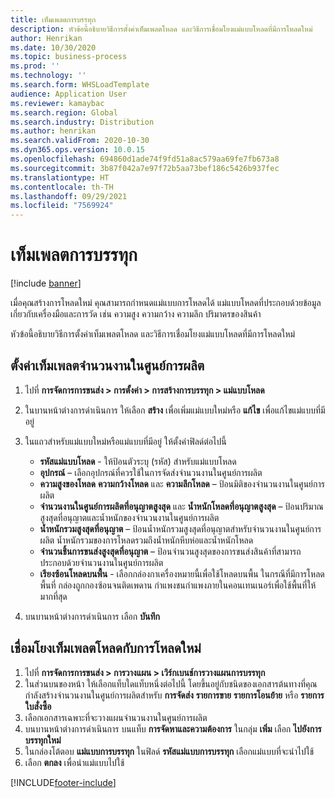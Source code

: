 ```yaml
---
title: เท็มเพลตการบรรทุก
description: หัวข้อนี้อธิบายวิธีการตั้งค่าเท็มเพลตโหลด และวิธีการเชื่อมโยงแม่แบบโหลดที่มีการโหลดใหม่
author: Henrikan
ms.date: 10/30/2020
ms.topic: business-process
ms.prod: ''
ms.technology: ''
ms.search.form: WHSLoadTemplate
audience: Application User
ms.reviewer: kamaybac
ms.search.region: Global
ms.search.industry: Distribution
ms.author: henrikan
ms.search.validFrom: 2020-10-30
ms.dyn365.ops.version: 10.0.15
ms.openlocfilehash: 694860d1ade74f9fd51a8ac579aa69fe7fb673a8
ms.sourcegitcommit: 3b87f042a7e97f72b5aa73bef186c5426b937fec
ms.translationtype: HT
ms.contentlocale: th-TH
ms.lasthandoff: 09/29/2021
ms.locfileid: "7569924"
---
```

# <a name="load-templates"></a>เท็มเพลตการบรรทุก

[!include [banner](../../includes/banner.md)]

เมื่อคุณสร้างการโหลดใหม่ คุณสามารถกำหนดแม่แบบการโหลดได้ แม่แบบโหลดที่ประกอบด้วยข้อมูลเกี่ยวกับเครื่องมือและการวัด เช่น ความสูง ความกว้าง ความลึก ปริมาตรของสินค้า

หัวข้อนี้อธิบายวิธีการตั้งค่าเท็มเพลตโหลด และวิธีการเชื่อมโยงแม่แบบโหลดที่มีการโหลดใหม่

## <a name="set-up-a-load-template"></a>ตั้งค่าเท็มเพลตจำนวนงานในศูนย์การผลิต

1. ไปที่ **การจัดการการขนส่ง \> การตั้งค่า \> การสร้างการบรรทุก \> แม่แบบโหลด**
1. ในบานหน้าต่างการดำเนินการ ให้เลือก **สร้าง** เพื่อเพิ่มแม่แบบใหม่หรือ **แก้ไข** เพื่อแก้ไขแม่แบบที่มีอยู่
1. ในแถวสำหรับแม่แบบใหม่หรือแม่แบบที่มีอยู่ ให้ตั้งค่าฟิลด์ต่อไปนี้

    - **รหัสแม่แบบโหลด** - ให้ป้อนตัวระบุ (รหัส) สำหรับแม่แบบโหลด
    - **อุปกรณ์** – เลือกอุปกรณ์ที่ควรใช้ในการจัดส่งจำนวนงานในศูนย์การผลิต
    - **ความสูงของโหลด** **ความกว้างโหลด** และ **ความลึกโหลด** – ป้อนมิติของจำนวนงานในศูนย์การผลิต
    - **จำนวนงานในศูนย์การผลิตที่อนุญาตสูงสุด** และ **น้ำหนักโหลดที่อนุญาตสูงสุด** – ป้อนปริมาณสูงสุดที่อนุญาตและน้ำหนักของจำนวนงานในศูนย์การผลิต
    - **น้ำหนักรวมสูงสุดที่อนุญาต** – ป้อนน้ำหนักรวมสูงสุดที่อนุญาตสำหรับจำนวนงานในศูนย์การผลิต น้ำหนักรวมของการโหลดรวมถึงน้ำหนักหีบห่อและน้ำหนักโหลด
    - **จำนวนชิ้นการขนส่งสูงสุดที่อนุญาต** – ป้อนจำนวนสูงสุดของการขนส่งสินค้าที่สามารถประกอบด้วยจำนวนงานในศูนย์การผลิต
    - **เรียงซ้อนโหลดบนพื้น** - เลือกกล่องกาเครื่องหมายนี้เพื่อใช้โหลดบนพื้น ในกรณีที่มีการโหลดพื้นที่ กล่องถูกกองซ้อนจนติดเพดาน กำแพงชนกำแพงภายในคอนเทนเนอร์เพื่อใช้พื้นที่ให้มากที่สุด

1. บนบานหน้าต่างการดำเนินการ เลือก **บันทึก**

## <a name="associate-a-load-template-with-a-new-load"></a>เชื่อมโยงเท็มเพลตโหลดกับการโหลดใหม่

1. ไปที่ **การจัดการการขนส่ง \> การวางแผน \> เวิร์กเบนช์การวางแผนการบรรทุก**
1. ในส่วนบนของหน้า ให้เลือกแท็บใดแท็บหนึ่งต่อไปนี้ โดยขึ้นอยู่กับชนิดของเอกสารต้นทางที่คุณกำลังสร้างจำนวนงานในศูนย์การผลิตสำหรับ **การจัดส่ง** **รายการขาย** **รายการโอนย้าย** หรือ **รายการใบสั่งซื้อ** 
1. เลือกเอกสารเฉพาะที่จะวางแผนจำนวนงานในศูนย์การผลิต
1. บนบานหน้าต่างการดำเนินการ บนแท็บ **การจัดหาและความต้องการ** ในกลุ่ม **เพิ่ม** เลือก **ไปยังการบรรทุกใหม่**
1. ในกล่องโต้ตอบ **แม่แบบการบรรทุก** ในฟิลด์ **รหัสแม่แบบการบรรทุก** เลือกแม่แบบที่จะนำไปใช้
1. เลือก **ตกลง** เพื่อนำแม่แบบไปใช้


[!INCLUDE[footer-include](../../../includes/footer-banner.md)]